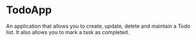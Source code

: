 # TodoApp
An application that allows you to create, update, delete and maintain a Todo list. It also allows you to mark a task as completed.
